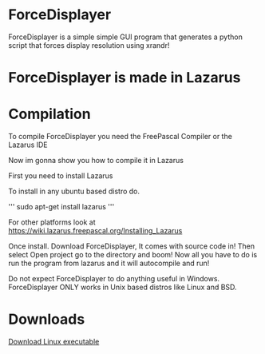 # ForceDisplayer
ForceDisplayer is a simple simple GUI program that generates a python script that forces display resolution using xrandr!

# ForceDisplayer is made in Lazarus

# Compilation

To compile ForceDisplayer you need the FreePascal Compiler or the Lazarus IDE

Now im gonna show you how to compile it in Lazarus

First you need to install Lazarus

To install in any ubuntu based distro do.

'''
sudo apt-get install lazarus
'''

For other platforms look at https://wiki.lazarus.freepascal.org/Installing_Lazarus

Once install. Download ForceDisplayer, It comes with source code in!
Then select Open project go to the directory and boom! Now all you have to do is run the program from lazarus and it will autocompile and run!

Do not expect ForceDisplayer to do anything useful in Windows.
ForceDisplayer ONLY works in Unix based distros like Linux and BSD.

# Downloads
[Download Linux executable](https://github.com/JimmyTheNoob/ForceDisplayer/blob/master/ForceDisplayer?raw=true)
